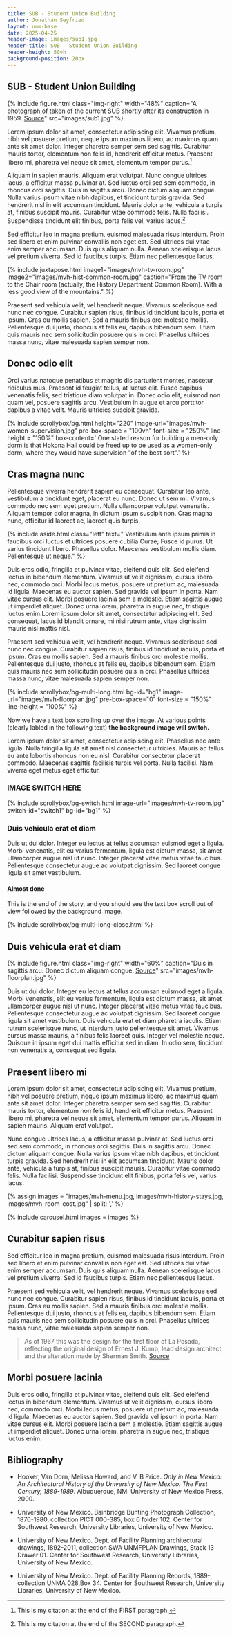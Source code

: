 ```yaml
---
title: SUB - Student Union Building
author: Jonathan Seyfried
layout: unm-base
date: 2025-04-25
header-image: images/sub1.jpg
header-title: SUB - Student Union Building
header-height: 50vh
background-position: 20px
---
```



## SUB - Student Union Building


{% include figure.html class="img-right" width="48%" caption="A photograph of taken of the current SUB shortly after its construction in 1959. [Source](https://econtent.unm.edu/digital/collection/ULPhotoImag/id/537/rec/2)" src="images/sub1.jpg" %}

Lorem ipsum dolor sit amet, consectetur adipiscing elit. Vivamus pretium, nibh vel posuere pretium, neque ipsum maximus libero, ac maximus quam ante sit amet dolor. Integer pharetra semper sem sed sagittis. Curabitur mauris tortor, elementum non felis id, hendrerit efficitur metus. Praesent libero mi, pharetra vel neque sit amet, elementum tempor purus.[^note1]

[^note1]: This is my citation at the end of the FIRST paragraph.

Aliquam in sapien mauris. Aliquam erat volutpat. Nunc congue ultrices lacus, a efficitur massa pulvinar at. Sed luctus orci sed sem commodo, in rhoncus orci sagittis. Duis in sagittis arcu. Donec dictum aliquam congue. Nulla varius ipsum vitae nibh dapibus, et tincidunt turpis gravida. Sed hendrerit nisl in elit accumsan tincidunt. Mauris dolor ante, vehicula a turpis at, finibus suscipit mauris. Curabitur vitae commodo felis. Nulla facilisi. Suspendisse tincidunt elit finibus, porta felis vel, varius lacus.[^note2]

[^note2]: This is my citation at the end of the SECOND paragraph.

Sed efficitur leo in magna pretium, euismod malesuada risus interdum. Proin sed libero et enim pulvinar convallis non eget est. Sed ultrices dui vitae enim semper accumsan. Duis quis aliquam nulla. Aenean scelerisque lacus vel pretium viverra. Sed id faucibus turpis. Etiam nec pellentesque lacus.

{% include juxtapose.html
image1="images/mvh-tv-room.jpg"
image2="images/mvh-hist-common-room.jpg"
caption="From the TV room to the Chair room (actually, the History Department Common Room). With a less good view of the mountains."
%}


Praesent sed vehicula velit, vel hendrerit neque. Vivamus scelerisque sed nunc nec congue. Curabitur sapien risus, finibus id tincidunt iaculis, porta et ipsum. Cras eu mollis sapien. Sed a mauris finibus orci molestie mollis. Pellentesque dui justo, rhoncus at felis eu, dapibus bibendum sem. Etiam quis mauris nec sem sollicitudin posuere quis in orci. Phasellus ultrices massa nunc, vitae malesuada sapien semper non.


## Donec odio elit
Orci varius natoque penatibus et magnis dis parturient montes, nascetur ridiculus mus. Praesent id feugiat tellus, at luctus elit. Fusce dapibus venenatis felis, sed tristique diam volutpat in. Donec odio elit, euismod non quam vel, posuere sagittis arcu. Vestibulum in augue et arcu porttitor dapibus a vitae velit. Mauris ultricies suscipit gravida. 

{% include scrollybox/bg.html
  height="220"
  image-url="images/mvh-women-supervision.jpg"
  pre-box-space = "100vh"
  font-size = "250%"
  line-height = "150%"
  box-content='
       One stated reason for building a men-only dorm is that Hokona Hall could be freed up to be used as a women-only dorm, where they would have supervision "of the best sort".'
%}


## Cras magna nunc
Pellentesque viverra hendrerit sapien eu consequat. Curabitur leo ante, vestibulum a tincidunt eget, placerat eu nunc. Donec ut sem mi. Vivamus commodo nec sem eget pretium. Nulla ullamcorper volutpat venenatis. Aliquam tempor dolor magna, in dictum ipsum suscipit non. Cras magna nunc, efficitur id laoreet ac, laoreet quis turpis. 

{% include aside.html class="left" text="
Vestibulum ante ipsum primis in faucibus orci luctus et ultrices posuere cubilia Curae; Fusce id purus. Ut varius tincidunt libero. Phasellus dolor. Maecenas vestibulum mollis diam. Pellentesque ut neque." %}

Duis eros odio, fringilla et pulvinar vitae, eleifend quis elit. Sed eleifend lectus in bibendum elementum. Vivamus ut velit dignissim, cursus libero nec, commodo orci. Morbi lacus metus, posuere ut pretium ac, malesuada id ligula. Maecenas eu auctor sapien. Sed gravida vel ipsum in porta. Nam vitae cursus elit. Morbi posuere lacinia sem a molestie. Etiam sagittis augue ut imperdiet aliquet. Donec urna lorem, pharetra in augue nec, tristique luctus enim.Lorem ipsum dolor sit amet, consectetur adipiscing elit. Sed consequat, lacus id blandit ornare, mi nisi rutrum ante, vitae dignissim mauris nisl mattis nisl.

Praesent sed vehicula velit, vel hendrerit neque. Vivamus scelerisque sed nunc nec congue. Curabitur sapien risus, finibus id tincidunt iaculis, porta et ipsum. Cras eu mollis sapien. Sed a mauris finibus orci molestie mollis. Pellentesque dui justo, rhoncus at felis eu, dapibus bibendum sem. Etiam quis mauris nec sem sollicitudin posuere quis in orci. Phasellus ultrices massa nunc, vitae malesuada sapien semper non.


<!-- this is an unclosed div that needs to be closed with bg-multi-long-close-->
{% include scrollybox/bg-multi-long.html
  bg-id="bg1"
  image-url="images/mvh-floorplan.jpg"
  pre-box-space="0"
  font-size = "150%"
  line-height = "100%"
%}

Now we have a text box scrolling up over the image. At various points (clearly labled in the following text) **the background image will switch.**

Lorem ipsum dolor sit amet, consectetur adipiscing elit. Phasellus nec ante ligula. Nulla fringilla ligula sit amet nisl consectetur ultricies. Mauris ac tellus eu ante lobortis rhoncus non eu nisl. Curabitur consectetur placerat commodo. Maecenas sagittis facilisis turpis vel porta. Nulla facilisi. Nam viverra eget metus eget efficitur.


### IMAGE SWITCH HERE 

{% include scrollybox/bg-switch.html
  image-url="images/mvh-tv-room.jpg"
  switch-id="switch1"
  bg-id="bg1"
%}


### Duis vehicula erat et diam
Duis ut dui dolor. Integer eu lectus at tellus accumsan euismod eget a ligula. Morbi venenatis, elit eu varius fermentum, ligula est dictum massa, sit amet ullamcorper augue nisl ut nunc. Integer placerat vitae metus vitae faucibus. Pellentesque consectetur augue ac volutpat dignissim. Sed laoreet congue ligula sit amet vestibulum. 


#### Almost done
This is the end of the story, and you should see the text box scroll out of view followed by the background image.


{% include scrollybox/bg-multi-long-close.html %}


## Duis vehicula erat et diam
{% include figure.html class="img-right" width="60%" caption="Duis in sagittis arcu. Donec dictum aliquam congue. [Source](https://rmoa.unm.edu/docviewer.php?docId=nmu1unma028.xml)" src="images/mvh-floorplan.jpg" %}

Duis ut dui dolor. Integer eu lectus at tellus accumsan euismod eget a ligula. Morbi venenatis, elit eu varius fermentum, ligula est dictum massa, sit amet ullamcorper augue nisl ut nunc. Integer placerat vitae metus vitae faucibus. Pellentesque consectetur augue ac volutpat dignissim. Sed laoreet congue ligula sit amet vestibulum. Duis vehicula erat et diam pharetra iaculis. Etiam rutrum scelerisque nunc, ut interdum justo pellentesque sit amet. Vivamus cursus massa mauris, a finibus felis laoreet quis. Integer vel molestie neque. Quisque in ipsum eget dui mattis efficitur sed in diam. In odio sem, tincidunt non venenatis a, consequat sed ligula.


## Praesent libero mi
Lorem ipsum dolor sit amet, consectetur adipiscing elit. Vivamus pretium, nibh vel posuere pretium, neque ipsum maximus libero, ac maximus quam ante sit amet dolor. Integer pharetra semper sem sed sagittis. Curabitur mauris tortor, elementum non felis id, hendrerit efficitur metus. Praesent libero mi, pharetra vel neque sit amet, elementum tempor purus. Aliquam in sapien mauris. Aliquam erat volutpat. 

Nunc congue ultrices lacus, a efficitur massa pulvinar at. Sed luctus orci sed sem commodo, in rhoncus orci sagittis. Duis in sagittis arcu. Donec dictum aliquam congue. Nulla varius ipsum vitae nibh dapibus, et tincidunt turpis gravida. Sed hendrerit nisl in elit accumsan tincidunt. Mauris dolor ante, vehicula a turpis at, finibus suscipit mauris. Curabitur vitae commodo felis. Nulla facilisi. Suspendisse tincidunt elit finibus, porta felis vel, varius lacus.


{% assign images = 
"images/mvh-menu.jpg,
images/mvh-history-stays.jpg,
images/mvh-room-cost.jpg" | split: ','
%}

{% include carousel.html
images = images 
%}



## Curabitur sapien risus
Sed efficitur leo in magna pretium, euismod malesuada risus interdum. Proin sed libero et enim pulvinar convallis non eget est. Sed ultrices dui vitae enim semper accumsan. Duis quis aliquam nulla. Aenean scelerisque lacus vel pretium viverra. Sed id faucibus turpis. Etiam nec pellentesque lacus.

Praesent sed vehicula velit, vel hendrerit neque. Vivamus scelerisque sed nunc nec congue. Curabitur sapien risus, finibus id tincidunt iaculis, porta et ipsum. Cras eu mollis sapien. Sed a mauris finibus orci molestie mollis. Pellentesque dui justo, rhoncus at felis eu, dapibus bibendum sem. Etiam quis mauris nec sem sollicitudin posuere quis in orci. Phasellus ultrices massa nunc, vitae malesuada sapien semper non.

> As of 1967 this was the design for the first floor of La Posada, reflecting the original design of Ernest J. Kump, lead design architect, and the alteration made by Sherman Smith. [Source](https://rmoa.unm.edu/docviewer.php?docId=nmu1unma028.xml)


## Morbi posuere lacinia
Duis eros odio, fringilla et pulvinar vitae, eleifend quis elit. Sed eleifend lectus in bibendum elementum. Vivamus ut velit dignissim, cursus libero nec, commodo orci. Morbi lacus metus, posuere ut pretium ac, malesuada id ligula. Maecenas eu auctor sapien. Sed gravida vel ipsum in porta. Nam vitae cursus elit. Morbi posuere lacinia sem a molestie. Etiam sagittis augue ut imperdiet aliquet. Donec urna lorem, pharetra in augue nec, tristique luctus enim.


## Bibliography

- Hooker, Van Dorn, Melissa Howard, and V. B Price. _Only in New Mexico: An Architectural History of the University of New Mexico: The First Century, 1889-1989_. Albuquerque, NM: University of New Mexico Press, 2000.

- University of New Mexico. Bainbridge Bunting Photograph Collection, 1870-1980, collection PICT 000-385, box 6	folder 102. Center for Southwest Research, University Libraries, University of New Mexico.

- University of New Mexico. Dept. of Facility Planning architectural drawings, 1892-2011, collection SWA UNMFPLAN Drawings, Stack 13	Drawer 01. Center for Southwest Research, University Libraries, University of New Mexico.

- University of New Mexico. Dept. of Facility Planning Records, 1889-, collection UNMA 028,Box  34. Center for Southwest Research, University Libraries, University of New Mexico.
